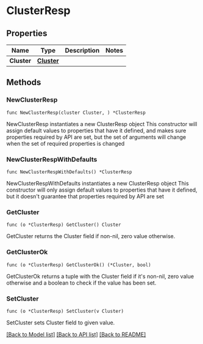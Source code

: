 # ClusterResp

## Properties

Name | Type | Description | Notes
------------ | ------------- | ------------- | -------------
**Cluster** | [**Cluster**](Cluster.md) |  | 

## Methods

### NewClusterResp

`func NewClusterResp(cluster Cluster, ) *ClusterResp`

NewClusterResp instantiates a new ClusterResp object
This constructor will assign default values to properties that have it defined,
and makes sure properties required by API are set, but the set of arguments
will change when the set of required properties is changed

### NewClusterRespWithDefaults

`func NewClusterRespWithDefaults() *ClusterResp`

NewClusterRespWithDefaults instantiates a new ClusterResp object
This constructor will only assign default values to properties that have it defined,
but it doesn't guarantee that properties required by API are set

### GetCluster

`func (o *ClusterResp) GetCluster() Cluster`

GetCluster returns the Cluster field if non-nil, zero value otherwise.

### GetClusterOk

`func (o *ClusterResp) GetClusterOk() (*Cluster, bool)`

GetClusterOk returns a tuple with the Cluster field if it's non-nil, zero value otherwise
and a boolean to check if the value has been set.

### SetCluster

`func (o *ClusterResp) SetCluster(v Cluster)`

SetCluster sets Cluster field to given value.



[[Back to Model list]](../README.md#documentation-for-models) [[Back to API list]](../README.md#documentation-for-api-endpoints) [[Back to README]](../README.md)


